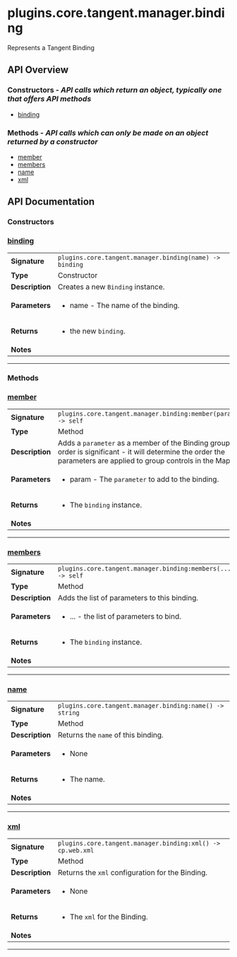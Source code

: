 # plugins.core.tangent.manager.binding

Represents a Tangent Binding

## API Overview
### **Constructors** - _API calls which return an object, typically one that offers API methods_
 * [binding](#binding)

### **Methods** - _API calls which can only be made on an object returned by a constructor_
 * [member](#member)
 * [members](#members)
 * [name](#name)
 * [xml](#xml)


## API Documentation

### Constructors


### [binding](#binding)

|                                             |                                                                                     |
| --------------------------------------------|-------------------------------------------------------------------------------------|
| **Signature**                               | `plugins.core.tangent.manager.binding(name) -> binding`                                                                    |
| **Type**                                    | Constructor                                                                     |
| **Description**                             | Creates a new `Binding` instance.                                                                     |
| **Parameters**                              | <ul><li>name - The name of the binding.</li></ul> |
| **Returns**                                 | <ul><li>the new `binding`.</li></ul>          |
| **Notes**                                   | <ul></ul>                |

---
### Methods


### [member](#member)

|                                             |                                                                                     |
| --------------------------------------------|-------------------------------------------------------------------------------------|
| **Signature**                               | `plugins.core.tangent.manager.binding:member(parameter) -> self`                                                                    |
| **Type**                                    | Method                                                                     |
| **Description**                             | Adds a `parameter` as a member of the Binding group. The order is significant - it will determine the order the parameters are applied to group controls in the Mapper.                                                                     |
| **Parameters**                              | <ul><li>param     - The `parameter` to add to the binding.</li></ul> |
| **Returns**                                 | <ul><li>The `binding` instance.</li></ul>          |
| **Notes**                                   | <ul></ul>                |

---

### [members](#members)

|                                             |                                                                                     |
| --------------------------------------------|-------------------------------------------------------------------------------------|
| **Signature**                               | `plugins.core.tangent.manager.binding:members(...) -> self`                                                                    |
| **Type**                                    | Method                                                                     |
| **Description**                             | Adds the list of parameters to this binding.                                                                     |
| **Parameters**                              | <ul><li>...   - the list of parameters to bind.</li></ul> |
| **Returns**                                 | <ul><li>The `binding` instance.</li></ul>          |
| **Notes**                                   | <ul></ul>                |

---

### [name](#name)

|                                             |                                                                                     |
| --------------------------------------------|-------------------------------------------------------------------------------------|
| **Signature**                               | `plugins.core.tangent.manager.binding:name() -> string`                                                                    |
| **Type**                                    | Method                                                                     |
| **Description**                             | Returns the `name` of this binding.                                                                     |
| **Parameters**                              | <ul><li>None</li></ul> |
| **Returns**                                 | <ul><li>The name.</li></ul>          |
| **Notes**                                   | <ul></ul>                |

---

### [xml](#xml)

|                                             |                                                                                     |
| --------------------------------------------|-------------------------------------------------------------------------------------|
| **Signature**                               | `plugins.core.tangent.manager.binding:xml() -> cp.web.xml`                                                                    |
| **Type**                                    | Method                                                                     |
| **Description**                             | Returns the `xml` configuration for the Binding.                                                                     |
| **Parameters**                              | <ul><li>None</li></ul> |
| **Returns**                                 | <ul><li>The `xml` for the Binding.</li></ul>          |
| **Notes**                                   | <ul></ul>                |

---
